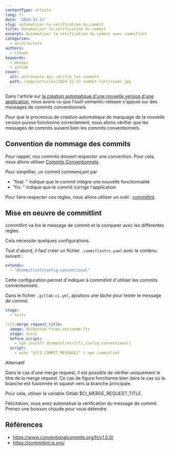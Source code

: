 ```yaml
---
contentType: article
lang: fr
date: '2024-12-17'
slug: automatiser-la-verification-du-commit
title: Automatiser la vérification du commit
excerpt: Automatiser la vérification du commit avec commitlint
categories:
  - architecture
authors:
  - tthuon
keywords:
  - devops
  - gitlab
cover:
  alt: astronaute qui vérifie les commits
  path: /imgs/articles/2024-12-17-commit-lint/cover.jpg
---
```


Dans l'article sur [la création automatique d'une nouvelle version d'une application](fr/automatiser-la-creation-de-la-version-dune-application-avec-semantic-release/), nous avons vu que l'outil semantic-release s'appuie sur des messages de commits conventionnels.

Pour que le processus de création automatique de marquage de la nouvelle version puisse fonctionne correctement, nous allons vérifier que les messages de commits suivent bien les commits conventionnels.

## Convention de nommage des commits

Pour rappel, nos commits doivent respecter une convention. Pour cela, nous allons utiliser [Commits Conventionnels](https://www.conventionalcommits.org/fr/v1.0.0/).

Pour simplifier, un commit commençant par
- "feat: " indique que le commit intègre une nouvelle fonctionnalité
- "fix: " indique que le commit corrige l'application

Pour faire respecter ces règles, nous allons utiliser un outil : [commitlint](https://commitlint.js.org/).

## Mise en oeuvre de commitlint

commitlint va lire le message de commit et la comparer avec les différentes règles.

Cela nécessite quelques configurations.

Tout d'abord, il faut créer un fichier `.commitlintrc.yaml` avec le contenu suivant :

```yaml
extends:
  - "@commitlint/config-conventional"
```

Cette configuration permet d'indiquer à commitlint d'utiliser les commits conventionnels.

Dans le fichier `.gitlab-ci.yml`, ajoutons une tâche pour tester le message de commit.

```yaml
stage:
  - tests

lint:merge_request_title:
  image: dockerhub.ftven.net/node:lts
  stage: tests
  before_script:
    - npm install @commitlint/{cli,config-conventional}
  script:
    - echo "${CI_COMMIT_MESSAGE}" | npx commitlint
```

<div class="admonition note" markdown="1"><p class="admonition-title">Alternatif</p>

Dans le cas d'une merge request, il est possible de vérifier uniquement le titre de la merge request. Ce cas de figure fonctionne bien dans le cas où la branche est fusionnée et squash vers la branche principale.

Pour cela, utiliser la variable Gitlab $CI_MERGE_REQUEST_TITLE.
</div>

Félicitation, vous avez automatisé la vérification du message de commit. Prenez une boisson chaude pour vous détendre.

## Références

- https://www.conventionalcommits.org/fr/v1.0.0/
- https://commitlint.js.org/
